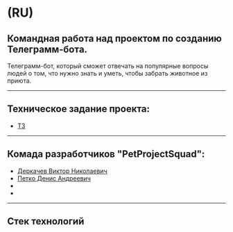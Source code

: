 # (RU)
## Командная работа над проектом по созданию Телеграмм-бота.

Телеграмм-бот, который сможет отвечать на популярные вопросы людей о том, что нужно знать и уметь, чтобы забрать животное из приюта. 

 ------

## Техническое задание проекта:
- [ТЗ](https://skyengpublic.notion.site/47bcac1b049f4af6b351e2ab5d05afb4)

 ------

## Комада разработчиков "PetProjectSquad":

 - [Деркачев Виктор Николаевич](https://github.com/Viktor2308)
 - [Петко Денис Андреевич](https://github.com/DenisPetko)
 - []()
 - []()

 ------

 ## Стек технологий
